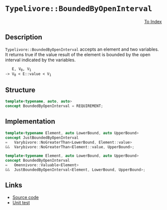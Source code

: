 <!-- Copyright 2024 Feng Mofan
SPDX-License-Identifier: Apache-2.0 -->

# `Typelivore::BoundedByOpenInterval`

<p style='text-align: right;'><a href="../../concepts.md#typelivore-bounded-by-open-interval">To Index</a></p>

## Description

`Typelivore::BoundedByOpenInterval` accepts an element and two variables.
It returns true if the value result of the element is bounded by the open interval indicated by the variables.

<pre><code>   E, V<sub>0</sub>, V<sub>1</sub>
-> V<sub>0</sub> &lt; E::value &lt; V<sub>1</sub></code></pre>

## Structure

```C++
template<typename, auto, auto>
concept BoundedByOpenInterval = REQUIREMENT;
```

## Implementation

```C++
template<typename Element, auto LowerBound, auto UpperBound>
concept JustBoundedByOpenInterval
=   Varybivore::NoGreaterThan<LowerBound, Element::value>
&&  Varybivore::NoGreaterThan<Element::value, UpperBound>;

template<typename Element, auto LowerBound, auto UpperBound>
concept BoundedByOpenInterval
=   Omennivore::Valuable<Element> 
&&  JustBoundedByOpenInterval<Element, LowerBound, UpperBound>;
```

## Links

- [Source code](../../../../conceptrodon/typelivore/concepts/bounded_by_open_interval.hpp)
- [Unit test](../../../../tests/unit/concepts/typelivore/bounded_by_open_interval.test.hpp)
